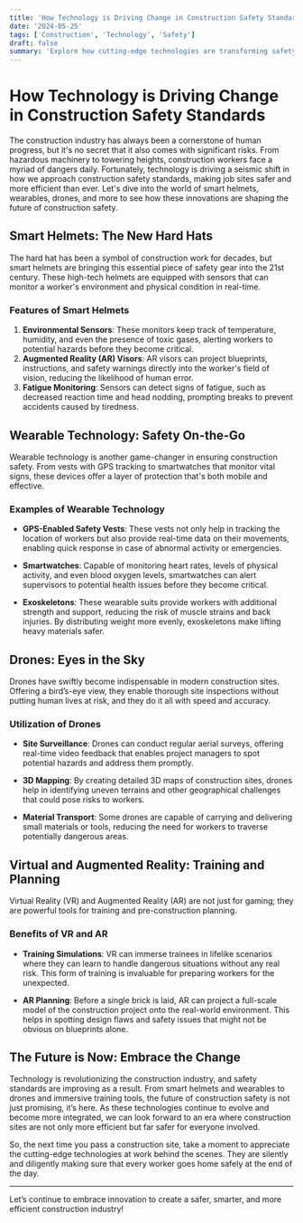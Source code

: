 ```yaml
---
title: 'How Technology is Driving Change in Construction Safety Standards'
date: '2024-05-25'
tags: ['Construction', 'Technology', 'Safety']
draft: false
summary: 'Explore how cutting-edge technologies are transforming safety standards in the construction industry, making sites safer and more efficient.'
---
```


# How Technology is Driving Change in Construction Safety Standards

The construction industry has always been a cornerstone of human progress, but it's no secret that it also comes with significant risks. From hazardous machinery to towering heights, construction workers face a myriad of dangers daily. Fortunately, technology is driving a seismic shift in how we approach construction safety standards, making job sites safer and more efficient than ever. Let's dive into the world of smart helmets, wearables, drones, and more to see how these innovations are shaping the future of construction safety.

## Smart Helmets: The New Hard Hats

The hard hat has been a symbol of construction work for decades, but smart helmets are bringing this essential piece of safety gear into the 21st century. These high-tech helmets are equipped with sensors that can monitor a worker's environment and physical condition in real-time.

### Features of Smart Helmets

1. **Environmental Sensors**: These monitors keep track of temperature, humidity, and even the presence of toxic gases, alerting workers to potential hazards before they become critical.
2. **Augmented Reality (AR) Visors**: AR visors can project blueprints, instructions, and safety warnings directly into the worker's field of vision, reducing the likelihood of human error.
3. **Fatigue Monitoring**: Sensors can detect signs of fatigue, such as decreased reaction time and head nodding, prompting breaks to prevent accidents caused by tiredness.

## Wearable Technology: Safety On-the-Go

Wearable technology is another game-changer in ensuring construction safety. From vests with GPS tracking to smartwatches that monitor vital signs, these devices offer a layer of protection that's both mobile and effective.

### Examples of Wearable Technology

- **GPS-Enabled Safety Vests**: These vests not only help in tracking the location of workers but also provide real-time data on their movements, enabling quick response in case of abnormal activity or emergencies.

- **Smartwatches**: Capable of monitoring heart rates, levels of physical activity, and even blood oxygen levels, smartwatches can alert supervisors to potential health issues before they become critical.

- **Exoskeletons**: These wearable suits provide workers with additional strength and support, reducing the risk of muscle strains and back injuries. By distributing weight more evenly, exoskeletons make lifting heavy materials safer.

## Drones: Eyes in the Sky

Drones have swiftly become indispensable in modern construction sites. Offering a bird’s-eye view, they enable thorough site inspections without putting human lives at risk, and they do it all with speed and accuracy.

### Utilization of Drones

- **Site Surveillance**: Drones can conduct regular aerial surveys, offering real-time video feedback that enables project managers to spot potential hazards and address them promptly.
  
- **3D Mapping**: By creating detailed 3D maps of construction sites, drones help in identifying uneven terrains and other geographical challenges that could pose risks to workers.

- **Material Transport**: Some drones are capable of carrying and delivering small materials or tools, reducing the need for workers to traverse potentially dangerous areas.

## Virtual and Augmented Reality: Training and Planning

Virtual Reality (VR) and Augmented Reality (AR) are not just for gaming; they are powerful tools for training and pre-construction planning.

### Benefits of VR and AR

- **Training Simulations**: VR can immerse trainees in lifelike scenarios where they can learn to handle dangerous situations without any real risk. This form of training is invaluable for preparing workers for the unexpected.
  
- **AR Planning**: Before a single brick is laid, AR can project a full-scale model of the construction project onto the real-world environment. This helps in spotting design flaws and safety issues that might not be obvious on blueprints alone.

## The Future is Now: Embrace the Change

Technology is revolutionizing the construction industry, and safety standards are improving as a result. From smart helmets and wearables to drones and immersive training tools, the future of construction safety is not just promising, it’s here. As these technologies continue to evolve and become more integrated, we can look forward to an era where construction sites are not only more efficient but far safer for everyone involved.

So, the next time you pass a construction site, take a moment to appreciate the cutting-edge technologies at work behind the scenes. They are silently and diligently making sure that every worker goes home safely at the end of the day.

---

Let’s continue to embrace innovation to create a safer, smarter, and more efficient construction industry!